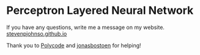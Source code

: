 # Perceptron Layered Neural Network

If you have any questions, write me a message on my website.
  [stevenpjohnso.github.io](https://stevenpjohnso.github.io)
  
  Thank you to [Polycode](https://www.youtube.com/watch?v=kft1AJ9WVDk&t=0s) and [jonasbostoen](https://github.com/jonasbostoen/simple-neural-network) for helping!
